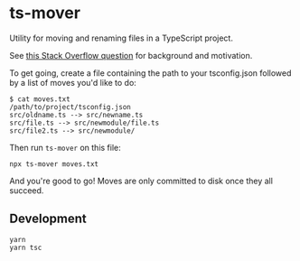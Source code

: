 # ts-mover

Utility for moving and renaming files in a TypeScript project.

See [this Stack Overflow question][1] for background and motivation.

To get going, create a file containing the path to your tsconfig.json followed by a list of moves you'd like to do:

    $ cat moves.txt
    /path/to/project/tsconfig.json
    src/oldname.ts --> src/newname.ts
    src/file.ts --> src/newmodule/file.ts
    src/file2.ts --> src/newmodule/

Then run `ts-mover` on this file:

    npx ts-mover moves.txt

And you're good to go! Moves are only committed to disk once they all succeed.

## Development

    yarn
    yarn tsc

[1]: https://stackoverflow.com/questions/65970569/reorganize-large-typescript-project-from-the-command-line
